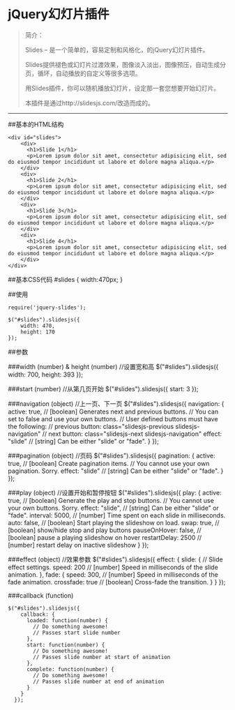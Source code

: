 jQuery幻灯片插件
=========

> 简介：
> 
> Slides – 是一个简单的，容易定制和风格化，的jQuery幻灯片插件。
> 
> Slides提供褪色或幻灯片过渡效果，图像淡入淡出，图像预压，自动生成分页，循环，自动播放的自定义等很多选项。
> 
> 用Slides插件，你可以随机播放幻灯片，设定那一套您想要开始幻灯片。
> 
> 本插件是通过http://slidesjs.com/改造而成的。


----------

##基本的HTML结构


	<div id="slides">
	    <div>
	      <h1>Slide 1</h1>
	      <p>Lorem ipsum dolor sit amet, consectetur adipisicing elit, sed do eiusmod tempor incididunt ut labore et dolore magna aliqua.</p>
	    </div>
	    <div>
	      <h1>Slide 2</h1>
	      <p>Lorem ipsum dolor sit amet, consectetur adipisicing elit, sed do eiusmod tempor incididunt ut labore et dolore magna aliqua.</p>
	    </div>
	    <div>
	      <h1>Slide 3</h1>
	      <p>Lorem ipsum dolor sit amet, consectetur adipisicing elit, sed do eiusmod tempor incididunt ut labore et dolore magna aliqua.</p>
	    </div>
	    <div>
	      <h1>Slide 4</h1>
	      <p>Lorem ipsum dolor sit amet, consectetur adipisicing elit, sed do eiusmod tempor incididunt ut labore et dolore magna aliqua.</p>
	    </div>
	</div>

##基本CSS代码
	#slides {
		width:470px;
	}


##使用

	require('jquery-slides');

	$("#slides").slidesjs({
	    width: 470,
	    height: 170
	});

##参数

###width (number) & height (number)
	//设置宽和高
	$("#slides").slidesjs({
		width: 700,
		height: 393
	});

###start (number)
	//从第几页开始
	$("#slides").slidesjs({
    	start: 3
  	});

###navigation (object)
	 //上一页、下一页
	 $("#slides").slidesjs({
	    navigation: {
	      active: true,
	        // [boolean] Generates next and previous buttons.
	        // You can set to false and use your own buttons.
	        // User defined buttons must have the following:
	        // previous button: class="slidesjs-previous slidesjs-navigation"
	        // next button: class="slidesjs-next slidesjs-navigation"
	      effect: "slide"
	        // [string] Can be either "slide" or "fade".
	    }
	  });

###pagination (object)
	//页码
	$("#slides").slidesjs({
	    pagination: {
	      active: true,
	        // [boolean] Create pagination items.
	        // You cannot use your own pagination. Sorry.
	      effect: "slide"
	        // [string] Can be either "slide" or "fade".
	    }
	  });

###play (object)
	//设置开始和暂停按钮
	 $("#slides").slidesjs({
	    play: {
	      active: true,
	        // [boolean] Generate the play and stop buttons.
	        // You cannot use your own buttons. Sorry.
	      effect: "slide",
	        // [string] Can be either "slide" or "fade".
	      interval: 5000,
	        // [number] Time spent on each slide in milliseconds.
	      auto: false,
	        // [boolean] Start playing the slideshow on load.
	      swap: true,
	        // [boolean] show/hide stop and play buttons
	      pauseOnHover: false,
	        // [boolean] pause a playing slideshow on hover
	      restartDelay: 2500
	        // [number] restart delay on inactive slideshow
	    }
	  });

###effect (object)
	//效果参数
	$("#slides").slidesjs({
	    effect: {
	      slide: {
	        // Slide effect settings.
	        speed: 200
	          // [number] Speed in milliseconds of the slide animation.
	      },
	      fade: {
	        speed: 300,
	          // [number] Speed in milliseconds of the fade animation.
	        crossfade: true
	          // [boolean] Cross-fade the transition.
	      }
	    }
	  });

###callback (function)

	$("#slides").slidesjs({
	    callback: {
	      loaded: function(number) {
	        // Do something awesome!
	        // Passes start slide number
	      },
	      start: function(number) {
	        // Do something awesome!
	        // Passes slide number at start of animation
	      },
	      complete: function(number) {
	        // Do something awesome!
	        // Passes slide number at end of animation
	      }
	    }
	  });